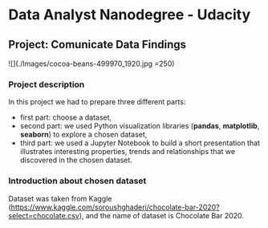 # Data Analyst Nanodegree - Udacity
## Project: Comunicate Data Findings

![](./Images/cocoa-beans-499970_1920.jpg =250)
### Project description

In this project we had to prepare three different parts:
 * first part: choose a dataset,
 * second part: we used Python visualization libraries (**pandas**, **matplotlib**, **seaborn**) to explore a chosen dataset,
 * third part: we used a Jupyter Notebook to build a short presentation that illustrates interesting properties, trends and relationships that we discovered in the chosen dataset.


### Introduction about chosen dataset

Dataset was taken from Kaggle (https://www.kaggle.com/soroushghaderi/chocolate-bar-2020?select=chocolate.csv), and the name of dataset is Chocolate Bar 2020.
